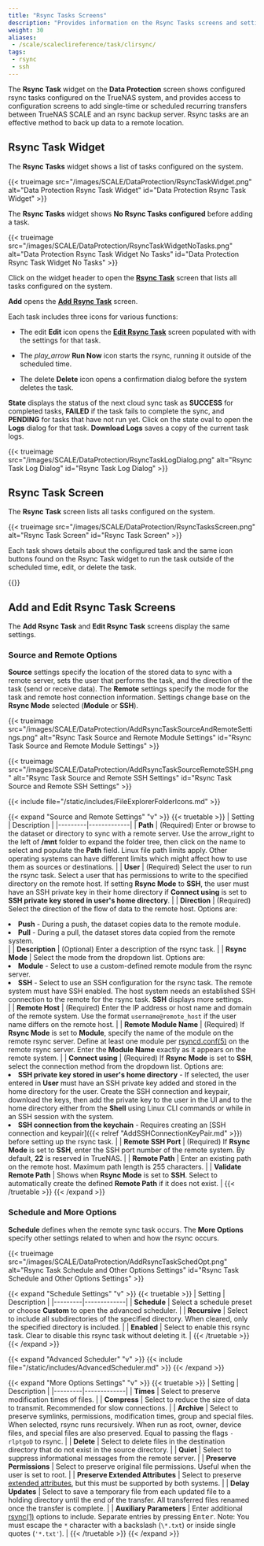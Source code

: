 ```yaml
---
title: "Rsync Tasks Screens"
description: "Provides information on the Rsync Tasks screens and settings."
weight: 30
aliases:
 - /scale/scaleclireference/task/clirsync/
tags:
 - rsync
 - ssh
---
```


The **Rsync Task** widget on the **Data Protection** screen shows configured rsync tasks configured on the TrueNAS system, and provides access to configuration screens to add single-time or scheduled recurring transfers between TrueNAS SCALE and an rsync backup server.
Rsync tasks are an effective method to back up data to a remote location.

## Rsync Task Widget
The **Rsync Tasks** widget shows a list of tasks configured on the system.

{{< trueimage src="/images/SCALE/DataProtection/RsyncTaskWidget.png" alt="Data Protection Rsync Task Widget" id="Data Protection Rsync Task Widget" >}}

The **Rsync Tasks** widget shows **No Rsync Tasks configured** before adding a task.

{{< trueimage src="/images/SCALE/DataProtection/RsyncTaskWidgetNoTasks.png" alt="Data Protection Rsync Task Widget No Tasks" id="Data Protection Rsync Task Widget No Tasks" >}}

Click on the widget header to open the [**Rsync Task**](#rsync-task-screen) screen that lists all tasks configured on the system.

**Add** opens the **[Add Rsync Task](#add-and-edit-rsync-task-screens)** screen.

Each task includes three icons for various functions:

* The <span class="material-icons">edit</span> **Edit** icon opens the **[Edit Rsync Task](#add-and-edit-rsync-task-screens)** screen populated with with the settings for that task.

* The <i class="material-icons" aria-hidden="true" title="Run Now">play_arrow</i> **Run Now** icon starts the rsync, running it outside of the scheduled time.

* The <span class="material-icons">delete</span> **Delete** icon opens a confirmation dialog before the system deletes the task.

**State** displays the status of the next cloud sync task as **SUCCESS** for completed tasks, **FAILED** if the task fails to complete the sync, and **PENDING** for tasks that have not run yet.
Click on the state oval to open the **Logs** dialog for that task. **Download Logs** saves a copy of the current task logs.

{{< trueimage src="/images/SCALE/DataProtection/RsyncTaskLogDialog.png" alt="Rsync Task Log Dialog" id="Rsync Task Log Dialog" >}}

## Rsync Task Screen
The **Rsync Task** screen lists all tasks configured on the system.

{{< trueimage src="/images/SCALE/DataProtection/RsyncTasksScreen.png" alt="Rsync Task Screen" id="Rsync Task Screen" >}}

Each task shows details about the configured task and the same icon buttons found on the Rsync Task widget to run the task outside of the scheduled time, edit, or delete the task.

{{<include file="/static/includes/addcolumnorganizer.md">}}

## Add and Edit Rsync Task Screens
The **Add Rsync Task** and **Edit Rsync Task** screens display the same settings.

### Source and Remote Options
**Source** settings specify the location of the stored data to sync with a remote server, sets the user that performs the task, and the direction of the task (send or receive data).
The **Remote** settings specify the mode for the task and remote host connection information.
Settings change base on the **Rsync Mode** selected (**Module** or **SSH**).

{{< trueimage src="/images/SCALE/DataProtection/AddRsyncTaskSourceAndRemoteSettings.png" alt="Rsync Task Source and Remote Module Settings" id="Rsync Task Source and Remote Module Settings" >}}

{{< trueimage src="/images/SCALE/DataProtection/AddRsyncTaskSourceRemoteSSH.png" alt="Rsync Task Source and Remote SSH Settings" id="Rsync Task Source and Remote SSH Settings" >}}

{{< include file="/static/includes/FileExplorerFolderIcons.md" >}}

{{< expand "Source and Remote Settings" "v" >}}
{{< truetable >}}
| Setting | Description |
|---------|-------------|
| **Path** | (Required) Enter or browse to the dataset or directory to sync with a remote server. Use the <span class="material-icons">arrow_right</span> to the left of **/mnt** folder to expand the folder tree, then click on the name to select and populate the **Path** field. Linux file path limits apply. Other operating systems can have different limits which might affect how to use them as sources or destinations. |
| **User** | (Required) Select the user to run the rsync task. Select a user that has permissions to write to the specified directory on the remote host. If setting **Rsync Mode** to **SSH**, the user must have an SSH private key in their home directory if **Connect using** is set to **SSH private key stored in user's home directory**. |
| **Direction** | (Required) Select the direction of the flow of data to the remote host. Options are:<br><li>**Push** - During a push, the dataset copies data to the remote module.<br><li>**Pull** - During a pull, the dataset stores data copied from the remote system.</li> |
| **Description** | (Optional) Enter a description of the rsync task. |
| **Rsync Mode** | Select the mode from the dropdown list. Options are:<br><li>**Module** - Select to use a custom-defined remote module from the rsync server.<br><li>**SSH** - Select to use an SSH configuration for the rsync task. The remote system must have SSH enabled. The host system needs an established SSH connection to the remote for the rsync task. **SSH** displays more settings.</li> |
| **Remote Host** | (Required) Enter the IP address or host name and domain of the remote system. Use the format `username@remote_host` if the user name differs on the remote host. |
| **Remote Module Name** | (Required) If **Rsync Mode** is set to **Module**, specify the name of the module on the remote rsync server. Define at least one module per [rsyncd.conf(5)](https://www.samba.org/ftp/rsync/rsyncd.conf.html) on the remote rsync server. Enter the **Module Name** exactly as it appears on the remote system. |
| **Connect using** | (Required) If **Rsync Mode** is set to **SSH**, select the connection method from the dropdown list. Options are:<br><li>**SSH private key stored in user's home directory** - If selected, the user entered in **User** must have an SSH private key added and stored in the home directory for the user. Create the SSH connection and keypair, download the keys, then add the private key to the user in the UI and to the home directory either from the **Shell** using Linux CLI commands or while in an SSH session with the system.<br><li>**SSH connection from the keychain** - Requires creating an [SSH connection and keypair]({{< relref "AddSSHConnectionKeyPair.md" >}}) before setting up the rsync task. |
| **Remote SSH Port** |  (Required) If **Rsync Mode** is set to **SSH**, enter the SSH port number of the remote system. By default, **22** is reserved in TrueNAS. |
| **Remote Path** | Enter an existing path on the remote host. Maximum path length is 255 characters. |
| **Validate Remote Path** | Shows when **Rsync Mode** is set to **SSH**. Select to automatically create the defined **Remote Path** if it does not exist. |
{{< /truetable >}}
{{< /expand >}}

### Schedule and More Options
**Schedule** defines when the remote sync task occurs.
The **More Options** specify other settings related to when and how the rsync occurs.

{{< trueimage src="/images/SCALE/DataProtection/AddRsyncTaskSchedOpt.png" alt="Rsync Task Schedule and Other Options Settings" id="Rsync Task Schedule and Other Options Settings" >}}

{{< expand "Schedule Settings" "v" >}}
{{< truetable >}}
| Setting | Description |
|---------|-------------|
| **Schedule** | Select a schedule preset or choose **Custom** to open the advanced scheduler. |
| **Recursive** | Select to include all subdirectories of the specified directory. When cleared, only the specified directory is included. |
| **Enabled** | Select to enable this rsync task. Clear to disable this rsync task without deleting it. |
{{< /truetable >}}
{{< /expand >}}

{{< expand "Advanced Scheduler" "v" >}}
{{< include file="/static/includes/AdvancedScheduler.md" >}}
{{< /expand >}}

{{< expand "More Options Settings" "v" >}}
{{< truetable >}}
| Setting | Description |
|---------|-------------|
| **Times** | Select to preserve modification times of files. |
| **Compress** | Select to reduce the size of data to transmit. Recommended for slow connections. |
| **Archive** |  Select to preserve symlinks, permissions, modification times, group and special files. When selected, rsync runs recursively. When run as root, owner, device files, and special files are also preserved. Equal to passing the flags `-rlptgoD` to rsync. |
| **Delete** | Select to delete files in the destination directory that do not exist in the source directory. |
| **Quiet** | Select to suppress informational messages from the remote server. |
| **Preserve Permissions** | Select to preserve original file permissions. Useful when the user is set to root. |
| **Preserve Extended Attributes** | Select to preserve [extended attributes](https://en.wikipedia.org/wiki/Extended_file_attributes), but this must be supported by both systems. |
| **Delay Updates** | Select to save a temporary file from each updated file to a holding directory until the end of the transfer. All transferred files renamed once the transfer is complete. |
| **Auxiliary Parameters** | Enter additional [rsync(1)](https://rsync.samba.org/ftp/rsync/rsync.html) options to include. Separate entries by pressing <kbd>Enter</kbd>. Note: You must escape the `*` character with a backslash (`\*.txt`) or inside single quotes (`'*.txt'`). |
{{< /truetable >}}
{{< /expand >}}
